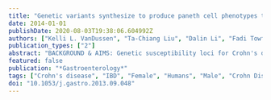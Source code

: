 ```yaml
---
title: "Genetic variants synthesize to produce paneth cell phenotypes that define subtypes of Crohn's disease"
date: 2014-01-01
publishDate: 2020-08-03T19:38:06.604992Z
authors: ["Kelli L. VanDussen", "Ta-Chiang Liu", "Dalin Li", "Fadi Towfic", "Nir Modiano", "Rachel Winter", "Talin Haritunians", "Kent D. Taylor", "Deepti Dhall", "Stephan R. Targan", "Ramnik J. Xavier", "Dermot P. B. McGovern", "Thaddeus S. Stappenbeck"]
publication_types: ["2"]
abstract: "BACKGROUND & AIMS: Genetic susceptibility loci for Crohn's disease (CD) are numerous, complex, and likely interact with undefined components of the environment. It has been a challenge to link the effects of particular loci to phenotypes of cells associated with pathogenesis of CD, such as Paneth cells. We investigated whether specific phenotypes of Paneth cells associated with particular genetic susceptibility loci can be used to define specific subtypes of CD. METHODS: We performed a retrospective analysis of 119 resection specimens collected from patients with CD at 2 separate medical centers. Paneth cell phenotypes were classified as normal or abnormal (with disordered, diminished, diffuse, or excluded granule phenotypes) based on lysozyme-positive secretory granule morphology. To uncover the molecular basis of the Paneth cell phenotypes, we developed methods to determine transcriptional profiles from whole-thickness and laser-capture microdissected, formalin-fixed, paraffin-embedded tissue sections. RESULTS: The proportion of abnormal Paneth cells was associated with the number of CD-associated NOD2 risk alleles. The cumulative number of NOD2 and ATG16L1 risk alleles had an additive effect on the proportion of abnormal Paneth cells. Unsupervised clustering analysis of demographic and Paneth cell data divided patients into 2 principal subgroups, defined by high and low proportions of abnormal Paneth cells. The disordered and diffuse abnormal Paneth cell phenotypes were associated with an altered transcriptional signature of immune system activation. We observed an inverse correlation between abnormal Paneth cells and presence of granuloma. In addition, high proportions of abnormal Paneth cells were associated with shorter time to disease recurrence after surgery. CONCLUSIONS: Histologic analysis of Paneth cell phenotypes can be used to divide patients with CD into subgroups with distinct pathognomonic and clinical features."
featured: false
publication: "*Gastroenterology*"
tags: ["Crohn's disease", "IBD", "Female", "Humans", "Male", "Crohn Disease", "Genetic Predisposition to Disease", "Polymorphism", "Single Nucleotide", "Alleles", "Genotype", "Phenotype", "Nod2 Signaling Adaptor Protein", "Inflammatory Bowel Disease", "inflammatory bowel disease", "Autophagy-Related Proteins", "Carrier Proteins", "Retrospective Studies", "Paneth Cells", "Cohort Studies", "CD", "Diagnosis", "Granuloma", "Pathogenesis", "Prognostic Factor", "Secretory Vesicles", "UC", "ulcerative colitis"]
doi: "10.1053/j.gastro.2013.09.048"
---
```


